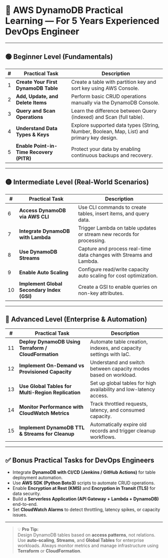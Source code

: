 # 🧠 AWS DynamoDB Practical Learning — For 5 Years Experienced DevOps Engineer

---

## 🟢 Beginner Level (Fundamentals)

| # | Practical Task | Description |
|---|----------------|-------------|
| 1 | **Create Your First DynamoDB Table** | Create a table with partition key and sort key using AWS Console. |
| 2 | **Add, Update, and Delete Items** | Perform basic CRUD operations manually via the DynamoDB Console. |
| 3 | **Query and Scan Operations** | Learn the difference between Query (indexed) and Scan (full table). |
| 4 | **Understand Data Types & Keys** | Explore supported data types (String, Number, Boolean, Map, List) and primary key design. |
| 5 | **Enable Point-in-Time Recovery (PITR)** | Protect your data by enabling continuous backups and recovery. |

---

## 🟡 Intermediate Level (Real-World Scenarios)

| # | Practical Task | Description |
|---|----------------|-------------|
| 6 | **Access DynamoDB via AWS CLI** | Use CLI commands to create tables, insert items, and query data. |
| 7 | **Integrate DynamoDB with Lambda** | Trigger Lambda on table updates or stream new records for processing. |
| 8 | **Use DynamoDB Streams** | Capture and process real-time data changes with Streams and Lambda. |
| 9 | **Enable Auto Scaling** | Configure read/write capacity auto scaling for cost optimization. |
| 10 | **Implement Global Secondary Index (GSI)** | Create a GSI to enable queries on non-key attributes. |

---

## 🔴 Advanced Level (Enterprise & Automation)

| # | Practical Task | Description |
|---|----------------|-------------|
| 11 | **Deploy DynamoDB Using Terraform / CloudFormation** | Automate table creation, indexes, and capacity settings with IaC. |
| 12 | **Implement On-Demand vs Provisioned Capacity** | Understand and switch between capacity modes based on workload. |
| 13 | **Use Global Tables for Multi-Region Replication** | Set up global tables for high availability and low-latency access. |
| 14 | **Monitor Performance with CloudWatch Metrics** | Track throttled requests, latency, and consumed capacity. |
| 15 | **Implement DynamoDB TTL & Streams for Cleanup** | Automatically expire old records and trigger cleanup workflows. |

---

## ✅ Bonus Practical Tasks for DevOps Engineers

- Integrate **DynamoDB with CI/CD (Jenkins / GitHub Actions)** for table deployment automation.  
- Use **AWS SDK (Python Boto3)** scripts to automate CRUD operations.  
- Enable **Encryption at Rest (KMS)** and **Encryption in Transit (TLS)** for data security.  
- Build a **Serverless Application (API Gateway + Lambda + DynamoDB)** end-to-end.  
- Set **CloudWatch Alarms** to detect throttling, latency spikes, or capacity issues.  

---

> 💡 **Pro Tip:**  
> Design DynamoDB tables based on **access patterns**, not relations. Use **auto-scaling**, **Streams**, and **Global Tables** for enterprise workloads. Always monitor metrics and manage infrastructure using **Terraform** or **CloudFormation**.

